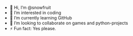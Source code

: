 - 👋 Hi, I’m @snowfruit
- 👀 I’m interested in coding
- 🌱 I’m currently learning GitHub
- 💞️ I’m looking to collaborate on games and python-projects
- ⚡ Fun fact: Yes please.

<!---
snowfruit/snowfruit is a ✨ special ✨ repository because its `README.md` (this file) appears on your GitHub profile.
You can click the Preview link to take a look at your changes.
--->
